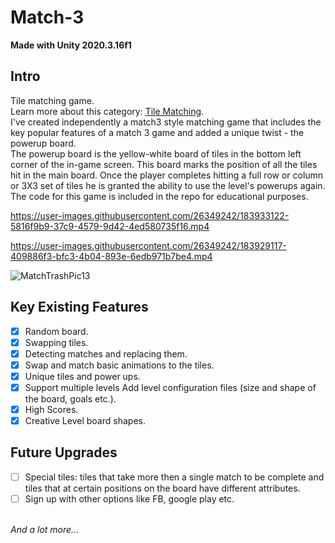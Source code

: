 # Match-3

**Made with Unity 2020.3.16f1**

## Intro

Tile matching game. 
<br /> Learn more about this category: [Tile Matching](https://en.wikipedia.org/wiki/Tile-matching_video_game). 
<br /> I've created independently a match3 style matching game that includes the key popular features of a match 3 game and added a unique twist - the powerup board.
<br /> The powerup board is the yellow-white board of tiles in the bottom left corner of the in-game screen. This board marks the position of all the tiles hit in the main board. Once the player completes hitting a full row or column or 3X3 set of tiles he is granted the ability to use the level's powerups again. 
<br /> The code for this game is included in the repo for educational purposes.

https://user-images.githubusercontent.com/26349242/183933122-5816f9b9-37c9-4579-9d42-4ed580735f16.mp4



https://user-images.githubusercontent.com/26349242/183929117-409886f3-bfc3-4b04-893e-6edb971b7be4.mp4




![MatchTrashPic13](https://user-images.githubusercontent.com/26349242/183928306-4ca65d90-029a-40ea-94c2-7ca1a4183b65.png)


## Key Existing Features
- [x] Random board.
- [x] Swapping tiles.
- [x] Detecting matches and replacing them.  
- [x] Swap and match basic animations to the tiles.
- [x] Unique tiles and power ups.
- [x] Support multiple levels Add level configuration files (size and shape of the board, goals etc.).
- [x] High Scores.
- [x] Creative Level board shapes.

## Future Upgrades
- [ ] Special tiles: tiles that take more then a single match to be complete and tiles that at certain positions on the board have different attributes.
- [ ] Sign up with other options like FB, google play etc.

<br /> *And a lot more...*

